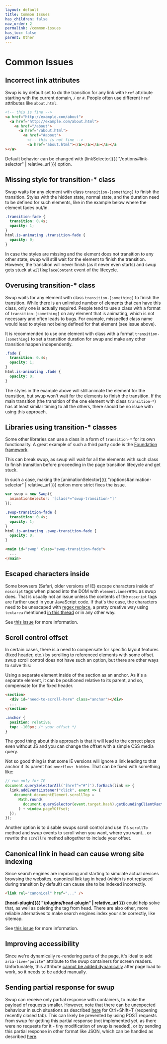 ```yaml
---
layout: default
title: Common Issues
has_children: false
nav_order: 2
permalink: /common-issues
has_toc: false
parent: Other
---
```


# Common Issues

## Incorrect link attributes

Swup is by default set to do the transition for any link with `href` attribute starting with the current domain, `/` or `#`. People often use different `href` attributes like `about.html`.

```html
<!-- this is fine -->
<a href="http://example.com/about">
  <a href="http://example.com/about.html">
    <a href="/about">
      <a href="/about.html">
        <a href="#about">
          <!-- this is not fine -->
          <a href="about.html"></a></a></a></a></a
></a>
```

Default behavior can be changed with [linkSelector]({{ "/options#link-selector" | relative_url }}) option.

## Missing style for transition-\* class

Swup waits for any element with class `transition-[something]` to finish the transition. Styles with the hidden state, normal state, and the duration need to be defined for such elements, like in the example below where the element fades out/in.

```css
.transition-fade {
  transition: 0.4s;
  opacity: 1;
}
html.is-animating .transition-fade {
  opacity: 0;
}
```

In case the styles are missing and the element does not transition to any other state, swup will still wait for the element to finish the transition. However, the transition will never finish (as it never even starts) and swup gets stuck at `willReplaceContent` event of the lifecycle.

## Overusing transition-\* class

Swup waits for any element with class `transition-[something]` to finish the transition. While there is an unlimited number of elements that can have this class, only one is actually required. People tend to use a class with a format of `transition-[something]` on any element that is animating, which is not necessary and often leads to bugs. For example, misspelled class name would lead to styles not being defined for that element (see issue above).

It is recommended to use one element with class with a format `transition-[something]` to set a transition duration for swup and make any other transition happen independently.

```css
.fade {
  transition: 0.4s;
  opacity: 1;
}
html.is-animating .fade {
  opacity: 0;
}
```

The styles in the example above will still animate the element for the transition, but swup won't wait for the elements to finish the transition. If the main transition (the transition of the one element with class `transition-*`) has at least similar timing to all the others, there should be no issue with using this approach.

## Libraries using transition-\* classes

Some other libraries can use a class in a form of `transition-*` for its own functionality. A great example of such a third party code is the [Foundation framework](https://foundation.zurb.com/).

This can break swup, as swup will wait for all the elements with such class to finish transition before proceeding in the page transition lifecycle and get stuck.

In such a case, making the [animationSelector]({{ "/options#animation-selector" | relative_url }}) option more strict fixes the issue.

```javascript
var swup = new Swup({
  animationSelector: '[class*="swup-transition-"]'
});
```

```css
.swup-transition-fade {
  transition: 0.4s;
  opacity: 1;
}
html.is-animating .swup-transition-fade {
  opacity: 0;
}
```

```html
<main id="swup" class="swup-transition-fade">
  ...
</main>
```

## Escaped characters inside <noscript>

Some browsers (Safari, older versions of IE) escape characters inside of `noscript` tags when placed into the DOM with `element.innerHTML` as swup does. That is usually not an issue unless the contents of the `noscript` tags are further used in your JavaScript code. If that's the case, the characters need to be unescaped with [regex replace](https://developer.mozilla.org/en-US/docs/Web/JavaScript/Reference/Global_Objects/String/replace), a pretty creative way using `textarea` mentioned [in this thread](https://github.com/gmrchk/swup/issues/107) or in any other way.

See [this issue](https://github.com/gmrchk/swup/issues/107) for more information.

## Scroll control offset

In certain cases, there is a need to compensate for specific layout features (fixed header, etc.) by scrolling to referenced elements with some offset. swup scroll control does not have such an option, but there are other ways to solve this:

Using a separate element inside of the section as an anchor. As it's a separate element, it can be positioned relative to its parent, and so, compensate for the fixed header.

```html
<section>
  <div id="need-to-scroll-here" class="anchor"></div>
  ...
</section>
```

```css
.anchor {
  position: relative;
  top: -100px; /* your offset */
}
```

The good thing about this approach is that it will lead to the correct place even without JS and you can change the offset with a simple CSS media query.

Not so good thing is that some IE versions will ignore a link leading to that anchor if its parent has `overflow: hidden`. That can be fixed with something like:

```js
// run only for IE
document.querySelectorAll('[href^="#"]').forEach(link => {
  link.addEventListener("click", event => {
    document.documentElement.scrollTop =
      Math.round(
        document.querySelector(event.target.hash).getBoundingClientRect().top
      ) + window.pageYOffset;
  });
});
```

Another option is to disable swups scroll control and use it's `scrollTo` method and swup events to scroll when you want, where you want... or rewrite the `scrollTo` method altogether to include your offset.

## Canonical link in head can cause wrong site indexing

Since search engines are improving and starting to simulate actual devices browsing the websites, canonical link tag in head (which is not replaced during transition by default) can cause site to be indexed incorrectly.

```html
<link rel="canonical" href="..." />
```

**[head-plugin]({{ "/plugins/head-plugin" | relative_url }})** could help solve that, as well as deleting the tag from head. There are also other, more reliable alternatives to make search engines index your site correctly, like sitemap.

See [this issue](https://github.com/swup/swup/issues/130) for more information.

## Improving accessibility 
Since we're dynamically re-rendering parts of the page, it's ideal to add `aria-live="polite"` attribute to the swup containers for screen readers.  
Unfortunately, this attribute [cannot be added dynamically](https://developer.mozilla.org/en-US/docs/Web/Accessibility/ARIA/ARIA_Live_Regions) after page load to work, so it needs to be added manually.  

## Sending partial response for swup 
Swup can receive only partial response with containers, to make the payload of requests smaller. 
However, note that there can be unexpected behaviour in such situations as described [here](https://github.com/swup/swup/issues/246) for Ctrl+Shift+T (reopening recently closed tab).
This can likely be prevented by using POST requests from swup for getting this partial response (not implemented yet, as there were no requests for it - tiny modification of swup is needed), or by sending this partial response in other format like JSON, which can be handled as described [here](https://swup.js.org/api/methods#getPageData). 
